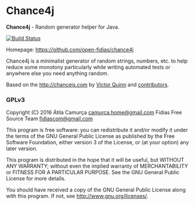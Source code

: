 # Chance4j

**Chance4j** - Random generator helper for Java.

[![Build Status](https://travis-ci.org/open-fidias/chance4j.svg?branch=master)](https://travis-ci.org/open-fidias/chance4j)

Homepage: <https://github.com/open-fidias/chance4j>

Chance4j is a minimalist generator of random strings, numbers, etc. to
help reduce some monotony particularly while writing automated tests or
anywhere else you need anything random.

Based on the <http://chancejs.com> by [Victor Quinn](https://github.com/victorquinn) and [contributors](https://github.com/chancejs/chancejs/graphs/contributors).

### GPLv3

Copyright (C) 2016  Átila Camurça <camurca.home@gmail.com>
Fidias Free Source Team <fidiascom@gmail.com>

This program is free software: you can redistribute it and/or modify
it under the terms of the GNU General Public License as published by
the Free Software Foundation, either version 3 of the License, or
(at your option) any later version.

This program is distributed in the hope that it will be useful,
but WITHOUT ANY WARRANTY; without even the implied warranty of
MERCHANTABILITY or FITNESS FOR A PARTICULAR PURPOSE.  See the
GNU General Public License for more details.

You should have received a copy of the GNU General Public License
along with this program.  If not, see <http://www.gnu.org/licenses/>.
